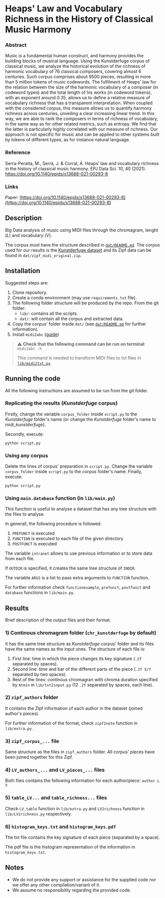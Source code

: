 # Heaps' Law and Vocabulary Richness in the History of Classical Music Harmony

### Abstract

Music is a fundamental human construct, and harmony provides the building blocks of musical language. Using the Kunstderfuge corpus of classical music, we analyze the historical evolution of the richness of harmonic vocabulary of 76 classical composers, covering almost 6 centuries. Such corpus comprises about 9500 pieces, resulting in more than 5 million tokens of music codewords. The fulfilment of Heaps' law for the relation between the size of the harmonic vocabulary of a composer (in codeword types) and the total length of his works (in codeword tokens), with an exponent around 0.35, allows us to define a relative measure of vocabulary richness that has a transparent interpretation. When coupled with the considered corpus, this measure allows us to quantify harmony richness across centuries, unveiling a clear increasing linear trend. In this way, we are able to rank the composers in terms of richness of vocabulary, in the same way as for other related metrics, such as entropy. We find that the latter is particularly highly correlated with our measure of richness. Our approach is not specific for music and can be applied to other systems built by tokens of different types, as for instance natural language.

### Reference

Serra-Peralta, M., Serrà, J. & Corral, Á. Heaps’ law and vocabulary richness in the history of classical music harmony. EPJ Data Sci. 10, 40 (2021). https://doi.org/10.1140/epjds/s13688-021-00293-8

### Links

Paper: [https://doi.org/10.1140/epjds/s13688-021-00293-8](https://doi.org/10.1140/epjds/s13688-021-00293-8)


## Description

Big Data analysis of music using MIDI files through the chromagram, lenght (_L_) and vocabulary (_V_). 

The corpus must have the structure described in [`dat/README.md`](dat/README.md). 
The corpus used for our results is the [Kunstderfuge dataset](http://www.kunstderfuge.com/) and its Zipf data can be found in `dat/zipf_midi_original.zip`. 


## Installation

Suggested steps are:

1. Clone repository.
1. Create a conda environment (may use `requirements.txt` file).
1. The following folder structure will be produced by the repo. From the git folder:
    - `lib/`: contains all the scripts.
    - `dat/`: will contain all the corpus and extracted data.
1. Copy the corpus' folder inside `dat/` (see [`dat/README.md`](dat/README.md) for further information). 
1. Install `midi2abc` ([guide](https://command-not-found.com/midi2abc))

> :warning: **Check that the following command can be run on terminal**: `midi2abc -h`
> 
> This command is needed to transform MIDI files to txt files in [`lib/midi2txt.py`](lib/midi2txt.py). 


## Running the code

All the following instructions are assumed to be run from the git folder. 

### Replicating the results (_Kunstderfuge_ corpus)

Firstly, change the variable `corpus_folder` inside `script.py` to the _Kunstderfuge_ folder's name (or change the _Kunstderfuge_ folder's name to _midi_kunstderfuge_). 

Secondly, execute:
```
python script.py
```

### Using any corpus

Delete the lines of corpus' preparation in `script.py`. Change the variable `corpus_folder` inside `script.py` to the corpus folder's name. Finally, execute:
```
python script.py
```

### Using `main.database` function (in `lib/main.py`)

This function is useful to analyse a dataset that has any tree structure with the files to analyse. 

In generall, the following procedure is followed:
1. `PREFUNCT` is executed
1. `FUNCTION` is executed to each file of the given directory
1. `POSTFUNCT` is executed

The variable `intranet` allows to use previous information or to store data from each file. 

If `OUTDIR` is specified, it creates the same tree structure of `INDIR`. 

The variable `ARGS` is a list to pass extra arguments to `FUNCTION` function. 

For further information check `functionexample`, `prefunct`, `postfunct` and `database` functions in `lib/main.py`. 


## Results

Brief description of the output files and their format. 

### 1) Continous chromagram folder (`chr_kunstderfuge` by default)

It has the same tree structure as _Kunstderfuge_ corpus' folder and its files have the same names as the input ones. 
The structure of each file is:
1. First line: time in which the piece changes its key signature (`.2f` separated by spaces).
1. Second line: time and bar of the different parts of the piece (`.2f X/Y` separated by two spaces).
1. Rest of the lines: continous chromagran with chroma duration specified by `Atmin` in `lib/txt2input.py` (12 `.2f` separated by spaces, each line).

### 2) `zipf_authors` folder

It contains the Zipf information of each author in the dataset (joined author's pieces). 

For further information of the format, check `zipf2note` function in `lib/extra.py`. 

### 3) `zipf_corpus_...` file

Same structure as the files in `zipf_authors` folder. All corpus' pieces have been joined together for this Zipf. 

### 4) `LV_authors_...` and `LV_pieces_...` files

Both files contains the following information for each author/piece: `author L V`

### 5) `table_LV...` and `table_richness...` files

Check `LV_table` function in `lib/extra.py` and `LV2richness` function in `lib/LV2richness.py` respectively. 

### 6) `histogram_keys.txt` and `histogram_keys.pdf`

The txt file contains the key signature of each piece (separated by a space). 

The pdf file is the histogram representation of the information in `histogram_keys.txt`. 


## Notes

- We do not provide any support or assistance for the supplied code nor we offer any other compilation/variant of it.
- We assume no responsibility regarding the provided code.
